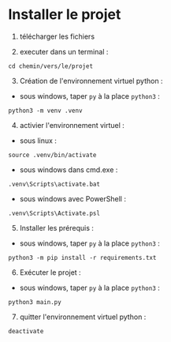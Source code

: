 # Installer le projet

1) télécharger les fichiers

2) executer dans un terminal : 

```cd chemin/vers/le/projet```

3) Création de l'environnement virtuel python : 

+ sous windows, taper `py` à la place `python3` : 

```python3 -m venv .venv```

4) activier l'environnement virtuel : 

+ sous linux : 

```source .venv/bin/activate```

+ sous windows dans cmd.exe :

```.venv\Scripts\activate.bat```

+ sous windows avec PowerShell : 

```.venv\Scripts\Activate.psl```

5) Installer les prérequis : 
+ sous windows, taper `py` à la place `python3` :

```python3 -m pip install -r requirements.txt```

6) Exécuter le projet : 
+ sous windows, taper `py` à la place `python3` :

```python3 main.py```

7) quitter l'environnement virtuel python : 

```deactivate```
